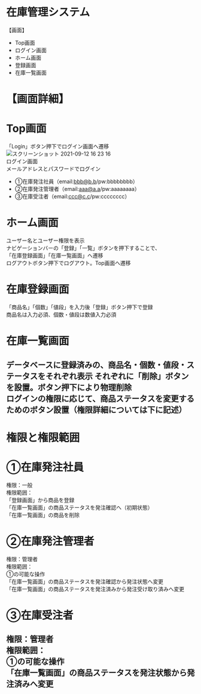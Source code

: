 # 在庫管理システム
【画面】
* Top画面
* ログイン画面
* ホーム画面
* 登録画面
* 在庫一覧画面

# 【画面詳細】
# Top画面<br>
「Login」ボタン押下でログイン画面へ遷移
![スクリーンショット 2021-09-12 16 23 16](https://user-images.githubusercontent.com/73978536/132978214-e951bba0-88ac-47d9-9eee-955e4085444a.jpg)
<br>
ログイン画面<br>
メールアドレスとパスワードでログイン<br>

* ①在庫発注社員（email:bbb@b.b/pw:bbbbbbbb）
* ②在庫発注管理者（email:aaa@a.a/pw:aaaaaaaa）
* ③在庫受注者（email:ccc@c.c/pw:cccccccc）


# ホーム画面
ユーザー名とユーザー権限を表示<br>
ナビゲーションバーの「登録」「一覧」ボタンを押下することで、<br>
「在庫登録画面」「在庫一覧画面」へ遷移<br>
ログアウトボタン押下でログアウト。Top画面へ遷移<br>

# 在庫登録画面
「商品名」「個数」「値段」を入力後「登録」ボタン押下で登録<br>
商品名は入力必須、個数・値段は数値入力必須<br>

# 在庫一覧画面
データベースに登録済みの、商品名・個数・値段・ステータスをそれぞれ表示
それぞれに「削除」ボタンを設置。ボタン押下により物理削除<br>
ログインの権限に応じて、商品ステータスを変更するためのボタン設置（権限詳細については下に記述）<br>
------------------------------------------------------------------------------------------
# 権限と権限範囲
# ①在庫発注社員
権限：一般<br>
権限範囲：<br>
「登録画面」から商品を登録<br>
「在庫一覧画面」の商品ステータスを発注確認へ（初期状態）<br>
「在庫一覧画面」の商品を削除<br>

# ②在庫発注管理者
権限：管理者<br>
権限範囲：<br>
①の可能な操作<br>
「在庫一覧画面」の商品ステータスを発注確認から発注状態へ変更<br>
「在庫一覧画面」の商品ステータスを発注済みから発注受け取り済みへ変更<br>

# ③在庫受注者
権限：管理者<br>
権限範囲：<br>
①の可能な操作<br>
「在庫一覧画面」の商品ステータスを発注状態から発注済みへ変更<br>
------------------------------------------------------------------------------------------
